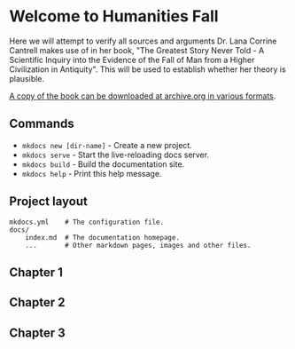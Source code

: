 # Welcome to Humanities Fall

Here we will attempt to verify all sources and arguments Dr. Lana Corrine Cantrell makes use of in her book, "The Greatest Story Never Told - A Scientific Inquiry into the Evidence of the Fall of Man from a Higher Civilization in Antiquity". This will be used to establish whether her theory is plausible.

[A copy of the book can be downloaded at archive.org in various formats](https://archive.org/details/THEGREATESTSTORYNEVERTOLDDr.LanaCantrell).

## Commands

* `mkdocs new [dir-name]` - Create a new project.
* `mkdocs serve` - Start the live-reloading docs server.
* `mkdocs build` - Build the documentation site.
* `mkdocs help` - Print this help message.

## Project layout

    mkdocs.yml    # The configuration file.
    docs/
        index.md  # The documentation homepage.
        ...       # Other markdown pages, images and other files.

## Chapter 1

## Chapter 2

## Chapter 3
